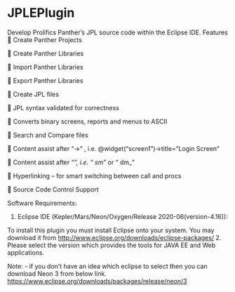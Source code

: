 # JPLEPlugin
Develop Prolifics Panther’s JPL source code within the Eclipse IDE.
Features
	Create Panther Projects

	Create Panther Libraries

	Import Panther Libraries

	Export Panther Libraries

	Create JPL files

	JPL syntax validated for correctness

	Converts binary screens, reports and menus to ASCII

	Search and Compare files

	Content assist after “->” , i.e. @widget(“screen1”)->title=”Login Screen”

	Content assist after “_”, i.e. “ sm_” or “ dm_”

	Hyperlinking – for smart switching between call and procs

	Source Code Control Support

Software Requirements:

1.	Eclipse IDE (Kepler/Mars/Neon/Oxygen/Release 2020-06(version-4.16)):

To install this plugin you must install Eclipse onto your system. You may download it from http://www.eclipse.org/downloads/eclipse-packages/
2.	Please select the version which provides the tools for JAVA EE and Web applications.

Note: - if you don’t have an idea which eclipse to select then you can download Neon 3 from below link. https://www.eclipse.org/downloads/packages/release/neon/3


 
